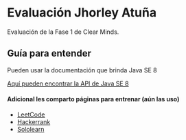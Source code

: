 # Evaluación Jhorley Atuña
Evaluación de la Fase 1 de Clear Minds. 

<h2>Guía para entender</h2>
<p>Pueden usar la documentación que brinda Java SE 8</p>
<a href="https://docs.oracle.com/javase/8/docs/api/"> Aquí pueden encontrar la API de Java SE 8 </a>

<h4>Adicional les comparto páginas para entrenar (aún las uso) </h4>
<ul>
  <li><a href="https://leetcode.com/">LeetCode</a></li>
  <li><a href="https://www.hackerrank.com/">Hackerrank</a></li>
  <li><a href="https://www.sololearn.com/">Sololearn</a></li>
</ul>
